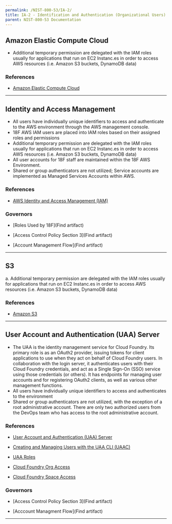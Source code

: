 ```yaml
---
permalink: /NIST-800-53/IA-2/
title: IA-2 - Identification and Authentication (Organizational Users)
parent: NIST-800-53 Documentation
---
```


## Amazon Elastic Compute Cloud
- Additional temporary permission are delegated with the IAM roles usually for applications that run on EC2 Instanc.es in order to access AWS resources (i.e. Amazon S3 buckets, DynamoDB data)

### References

* [Amazon Elastic Compute Cloud](https://aws.amazon.com/ec2/)

--------

## Identity and Access Management
- All users have individually unique identifiers to access and authenticate to the AWS environment through the AWS management console.
- 18F AWS IAM users are placed into IAM roles based on their assigned roles and permissions
- Additional temporary permission are delegated with the IAM roles usually for applications that run on EC2 Instanc.es in order to access AWS resources (i.e. Amazon S3 buckets, DynamoDB data)
- All user accounts for 18F staff are maintained within the 18F AWS Environment.
- Shared or group authenticators are not utilized; Service accounts are implemented as Managed Services Accounts within AWS.

### References

* [AWS Identity and Access Management (IAM)](https://aws.amazon.com/iam/)

### Governors

* [Roles Used by 18F](Find artifact)

* [Access Control Policy Section 3](Find artifact)

* [Account Management Flow](Find artifact)

--------

## S3
a. Additional temporary permission are delegated with the IAM roles usually for applications that run on EC2 Instanc.es in order to access AWS resources (i.e. Amazon S3 buckets, DynamoDB data) 
 
### References

* [Amazon S3](https://aws.amazon.com/s3/)

--------

## User Account and Authentication (UAA) Server
- The UAA is the identity management service for Cloud Foundry. Its primary role is as an OAuth2 provider, issuing tokens for client applications to use when they act on behalf of Cloud Foundry users. In collaboration with the login server, it authenticates users with their Cloud Foundry credentials, and act as a Single Sign-On (SSO) service using those credentials (or others). It has endpoints for managing user accounts and for registering OAuth2 clients, as well as various other management functions.
- All users have individually unique identifiers to access and authenticates  to the environment
- Shared or group authenticators are not utilized, with the exception of a root administrative account. There are only two authorized users from the DevOps team who has access to the root administrative account.

### References

* [User Account and Authentication (UAA) Server](http://docs.pivotal.io/pivotalcf/concepts/architecture/uaa.html)

* [Creating and Managing Users with the UAA CLI (UAAC)](http://docs.pivotal.io/pivotalcf/adminguide/uaa-user-management.html)

* [UAA Roles](https://cf-p1-docs-prod.cfapps.io/pivotalcf/concepts/roles.html)

* [Cloud Foundry Org Access](https://github.com/cloudfoundry/cloud_controller_ng/blob/master/spec/unit/access/organization_access_spec.rb)

* [Cloud Foundry Space Access](https://github.com/cloudfoundry/cloud_controller_ng/blob/master/spec/unit/access/space_access_spec.rb)

### Governors

* [Access Control Policy Section 3](Find artifact)

* [Acccount Managment Flow](Find artifact)

--------
